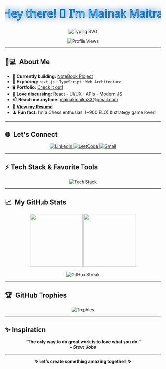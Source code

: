 <!-- Animated Neon SVG Header -->
<div align="center">
  <svg width="550" height="70">
    <text x="50%" y="50%" dominant-baseline="middle" text-anchor="middle"
      font-family="'Segoe UI', Arial, sans-serif"
      font-size="36"
      fill="none"
      stroke="#0a66c2"
      stroke-width="2"
      stroke-linejoin="round"
      style="filter: drop-shadow(0 0 10px #0a66c2);">
      Hey there! 👋 I'm Mainak Maitra
    </text>
    <style>
      @keyframes neon {
        0% { stroke: #0a66c2; filter: drop-shadow(0 0 10px #0a66c2);}
        100% { stroke: #2ec4b6; filter: drop-shadow(0 0 20px #2ec4b6);}
      }
      text {
        animation: neon 1.6s linear infinite alternate;
      }
    </style>
  </svg>
</div>

<!-- Animated Typing Subtitle -->
<p align="center">
  <img src="https://readme-typing-svg.demolab.com?font=Fira+Code&weight=600&size=25&pause=1000&color=0A66C2&center=true&vCenter=true&width=460&lines=💻+Frontend+Developer;🛠️+Backend+Enthusiast;🎯+Lifelong+Learner" alt="Typing SVG" />
</p>

<p align="center">
  <img src="https://komarev.com/ghpvc/?username=mkm630&label=Profile%20views&color=0e75b6&style=flat" alt="Profile Views" />
</p>

---

## 👨💻 &nbsp;About Me

- 🚀 **Currently building:** [NoteBook Project](https://github.com/MkM630/Note_book)
- 🌱 **Exploring:** `Next.js` -  `TypeScript` -  `Web Architecture`
- 🖥️ **Portfolio:** [Check it out!](https://portfolio-2-0-wheat.vercel.app/)
- 💬 **Love discussing:** React -  UI/UX -  APIs -  Modern JS
- 📫 **Reach me anytime:** mainakmaitra33@gmail.com
- 📄 **[View my Resume](https://drive.google.com/file/d/1ibcHpYQ27bMzhJQ0tvzFLolozQbSot0F/view?usp=sharing)**
- ♟️ **Fun fact:** I’m a Chess enthusiast (~900 ELO) & strategy game lover!

---

## 🌐 &nbsp;Let's Connect

<p align="center">
  <a href="https://www.linkedin.com/in/mainakmaitra/" target="_blank">
    <img src="https://img.shields.io/badge/LinkedIn-0A66C2?style=for-the-badge&logo=linkedin&logoColor=white" alt="LinkedIn"/>
  </a>
  <a href="https://www.leetcode.com/mm3076" target="_blank">
    <img src="https://img.shields.io/badge/LeetCode-FFA116?style=for-the-badge&logo=leetcode&logoColor=white" alt="LeetCode"/>
  </a>
  <a href="mailto:mainakmaitra33@gmail.com">
    <img src="https://img.shields.io/badge/Gmail-EA4335?style=for-the-badge&logo=gmail&logoColor=white" alt="Gmail"/>
  </a>
</p>

---

## ⚡ Tech Stack & Favorite Tools

<p align="center">
  <img src="https://skillicons.dev/icons?i=js,ts,react,nextjs,nodejs,express,mongodb,mysql,postgres,tailwind,html,css,c,cpp,java,python,linux,git,figma,postman" alt="Tech Stack" />
</p>

---

## 📈 &nbsp;My GitHub Stats

<p align="center">
  <img src="https://github-readme-stats.vercel.app/api?username=mkm630&show_icons=true&theme=radical" height="170"/>
  <img src="https://github-readme-stats.vercel.app/api/top-langs/?username=mkm630&layout=compact&theme=radical" height="170"/>
</p>

<p align="center">
  <img src="https://github-readme-streak-stats.herokuapp.com/?user=mkm630&theme=radical" alt="GitHub Streak"/>
</p>

---

## 🏆 &nbsp;GitHub Trophies

<p align="center">
  <img src="https://github-profile-trophy.vercel.app/?username=mkm630&theme=tokyonight&row=2&column=3" alt="Trophies"/>
</p>

---

## ✨ Inspiration

<p align="center">
  <b>“The only way to do great work is to love what you do.”<br>
  <i>– Steve Jobs</i></b>
</p>

---

<p align="center">
  <b>✨ Let’s create something amazing together! ✨</b>
</p>

